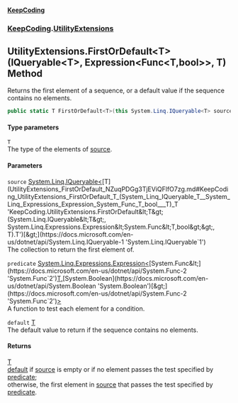 #### [KeepCoding](index.md 'index')
### [KeepCoding](KeepCoding.md 'KeepCoding').[UtilityExtensions](UtilityExtensions.md 'KeepCoding.UtilityExtensions')
## UtilityExtensions.FirstOrDefault&lt;T&gt;(IQueryable&lt;T&gt;, Expression&lt;Func&lt;T,bool&gt;&gt;, T) Method
Returns the first element of a sequence, or a default value if the sequence contains no elements.  
```csharp
public static T FirstOrDefault<T>(this System.Linq.IQueryable<T> source, System.Linq.Expressions.Expression<System.Func<T,bool>> predicate, T @default);
```
#### Type parameters
<a name='KeepCoding_UtilityExtensions_FirstOrDefault_T_(System_Linq_IQueryable_T__System_Linq_Expressions_Expression_System_Func_T_bool___T)_T'></a>
`T`  
The type of the elements of [source](UtilityExtensions_FirstOrDefault_NZuqPDGg3TjEViQFlfO7zg.md#KeepCoding_UtilityExtensions_FirstOrDefault_T_(System_Linq_IQueryable_T__System_Linq_Expressions_Expression_System_Func_T_bool___T)_source 'KeepCoding.UtilityExtensions.FirstOrDefault&lt;T&gt;(System.Linq.IQueryable&lt;T&gt;, System.Linq.Expressions.Expression&lt;System.Func&lt;T,bool&gt;&gt;, T).source').
  
#### Parameters
<a name='KeepCoding_UtilityExtensions_FirstOrDefault_T_(System_Linq_IQueryable_T__System_Linq_Expressions_Expression_System_Func_T_bool___T)_source'></a>
`source` [System.Linq.IQueryable&lt;](https://docs.microsoft.com/en-us/dotnet/api/System.Linq.IQueryable-1 'System.Linq.IQueryable`1')[T](UtilityExtensions_FirstOrDefault_NZuqPDGg3TjEViQFlfO7zg.md#KeepCoding_UtilityExtensions_FirstOrDefault_T_(System_Linq_IQueryable_T__System_Linq_Expressions_Expression_System_Func_T_bool___T)_T 'KeepCoding.UtilityExtensions.FirstOrDefault&lt;T&gt;(System.Linq.IQueryable&lt;T&gt;, System.Linq.Expressions.Expression&lt;System.Func&lt;T,bool&gt;&gt;, T).T')[&gt;](https://docs.microsoft.com/en-us/dotnet/api/System.Linq.IQueryable-1 'System.Linq.IQueryable`1')  
The collection to return the first element of.
  
<a name='KeepCoding_UtilityExtensions_FirstOrDefault_T_(System_Linq_IQueryable_T__System_Linq_Expressions_Expression_System_Func_T_bool___T)_predicate'></a>
`predicate` [System.Linq.Expressions.Expression&lt;](https://docs.microsoft.com/en-us/dotnet/api/System.Linq.Expressions.Expression-1 'System.Linq.Expressions.Expression`1')[System.Func&lt;](https://docs.microsoft.com/en-us/dotnet/api/System.Func-2 'System.Func`2')[T](UtilityExtensions_FirstOrDefault_NZuqPDGg3TjEViQFlfO7zg.md#KeepCoding_UtilityExtensions_FirstOrDefault_T_(System_Linq_IQueryable_T__System_Linq_Expressions_Expression_System_Func_T_bool___T)_T 'KeepCoding.UtilityExtensions.FirstOrDefault&lt;T&gt;(System.Linq.IQueryable&lt;T&gt;, System.Linq.Expressions.Expression&lt;System.Func&lt;T,bool&gt;&gt;, T).T')[,](https://docs.microsoft.com/en-us/dotnet/api/System.Func-2 'System.Func`2')[System.Boolean](https://docs.microsoft.com/en-us/dotnet/api/System.Boolean 'System.Boolean')[&gt;](https://docs.microsoft.com/en-us/dotnet/api/System.Func-2 'System.Func`2')[&gt;](https://docs.microsoft.com/en-us/dotnet/api/System.Linq.Expressions.Expression-1 'System.Linq.Expressions.Expression`1')  
A function to test each element for a condition.
  
<a name='KeepCoding_UtilityExtensions_FirstOrDefault_T_(System_Linq_IQueryable_T__System_Linq_Expressions_Expression_System_Func_T_bool___T)_default'></a>
`default` [T](UtilityExtensions_FirstOrDefault_NZuqPDGg3TjEViQFlfO7zg.md#KeepCoding_UtilityExtensions_FirstOrDefault_T_(System_Linq_IQueryable_T__System_Linq_Expressions_Expression_System_Func_T_bool___T)_T 'KeepCoding.UtilityExtensions.FirstOrDefault&lt;T&gt;(System.Linq.IQueryable&lt;T&gt;, System.Linq.Expressions.Expression&lt;System.Func&lt;T,bool&gt;&gt;, T).T')  
The default value to return if the sequence contains no elements.
  
#### Returns
[T](UtilityExtensions_FirstOrDefault_NZuqPDGg3TjEViQFlfO7zg.md#KeepCoding_UtilityExtensions_FirstOrDefault_T_(System_Linq_IQueryable_T__System_Linq_Expressions_Expression_System_Func_T_bool___T)_T 'KeepCoding.UtilityExtensions.FirstOrDefault&lt;T&gt;(System.Linq.IQueryable&lt;T&gt;, System.Linq.Expressions.Expression&lt;System.Func&lt;T,bool&gt;&gt;, T).T')  
[default](UtilityExtensions_FirstOrDefault_NZuqPDGg3TjEViQFlfO7zg.md#KeepCoding_UtilityExtensions_FirstOrDefault_T_(System_Linq_IQueryable_T__System_Linq_Expressions_Expression_System_Func_T_bool___T)_default 'KeepCoding.UtilityExtensions.FirstOrDefault&lt;T&gt;(System.Linq.IQueryable&lt;T&gt;, System.Linq.Expressions.Expression&lt;System.Func&lt;T,bool&gt;&gt;, T).default') if [source](UtilityExtensions_FirstOrDefault_NZuqPDGg3TjEViQFlfO7zg.md#KeepCoding_UtilityExtensions_FirstOrDefault_T_(System_Linq_IQueryable_T__System_Linq_Expressions_Expression_System_Func_T_bool___T)_source 'KeepCoding.UtilityExtensions.FirstOrDefault&lt;T&gt;(System.Linq.IQueryable&lt;T&gt;, System.Linq.Expressions.Expression&lt;System.Func&lt;T,bool&gt;&gt;, T).source') is empty or if no element passes the test specified by [predicate](UtilityExtensions_FirstOrDefault_NZuqPDGg3TjEViQFlfO7zg.md#KeepCoding_UtilityExtensions_FirstOrDefault_T_(System_Linq_IQueryable_T__System_Linq_Expressions_Expression_System_Func_T_bool___T)_predicate 'KeepCoding.UtilityExtensions.FirstOrDefault&lt;T&gt;(System.Linq.IQueryable&lt;T&gt;, System.Linq.Expressions.Expression&lt;System.Func&lt;T,bool&gt;&gt;, T).predicate');  
            otherwise, the first element in [source](UtilityExtensions_FirstOrDefault_NZuqPDGg3TjEViQFlfO7zg.md#KeepCoding_UtilityExtensions_FirstOrDefault_T_(System_Linq_IQueryable_T__System_Linq_Expressions_Expression_System_Func_T_bool___T)_source 'KeepCoding.UtilityExtensions.FirstOrDefault&lt;T&gt;(System.Linq.IQueryable&lt;T&gt;, System.Linq.Expressions.Expression&lt;System.Func&lt;T,bool&gt;&gt;, T).source') that passes the test specified by [predicate](UtilityExtensions_FirstOrDefault_NZuqPDGg3TjEViQFlfO7zg.md#KeepCoding_UtilityExtensions_FirstOrDefault_T_(System_Linq_IQueryable_T__System_Linq_Expressions_Expression_System_Func_T_bool___T)_predicate 'KeepCoding.UtilityExtensions.FirstOrDefault&lt;T&gt;(System.Linq.IQueryable&lt;T&gt;, System.Linq.Expressions.Expression&lt;System.Func&lt;T,bool&gt;&gt;, T).predicate').
